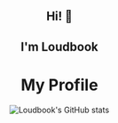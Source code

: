 <div align="center">
  
  ## Hi! 👋 
  ## I'm Loudbook

  # My Profile

![Loudbook's GitHub stats](https://github-readme-stats.vercel.app/api?username=Loudbooks&show_icons=true&theme=radical)
</div>
